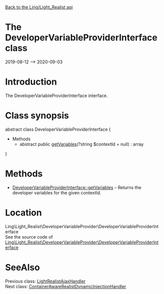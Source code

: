[Back to the Ling/Light_Realist api](https://github.com/lingtalfi/Light_Realist/blob/master/doc/api/Ling/Light_Realist.md)



The DeveloperVariableProviderInterface class
================
2019-08-12 --> 2020-09-03






Introduction
============

The DeveloperVariableProviderInterface interface.



Class synopsis
==============


abstract class <span class="pl-k">DeveloperVariableProviderInterface</span>  {

- Methods
    - abstract public [getVariables](https://github.com/lingtalfi/Light_Realist/blob/master/doc/api/Ling/Light_Realist/DeveloperVariableProvider/DeveloperVariableProviderInterface/getVariables.md)(?string $contextId = null) : array

}






Methods
==============

- [DeveloperVariableProviderInterface::getVariables](https://github.com/lingtalfi/Light_Realist/blob/master/doc/api/Ling/Light_Realist/DeveloperVariableProvider/DeveloperVariableProviderInterface/getVariables.md) &ndash; Returns the developer variables for the given contextId.





Location
=============
Ling\Light_Realist\DeveloperVariableProvider\DeveloperVariableProviderInterface<br>
See the source code of [Ling\Light_Realist\DeveloperVariableProvider\DeveloperVariableProviderInterface](https://github.com/lingtalfi/Light_Realist/blob/master/DeveloperVariableProvider/DeveloperVariableProviderInterface.php)



SeeAlso
==============
Previous class: [LightRealistAjaxHandler](https://github.com/lingtalfi/Light_Realist/blob/master/doc/api/Ling/Light_Realist/AjaxHandler/LightRealistAjaxHandler.md)<br>Next class: [ContainerAwareRealistDynamicInjectionHandler](https://github.com/lingtalfi/Light_Realist/blob/master/doc/api/Ling/Light_Realist/DynamicInjection/ContainerAwareRealistDynamicInjectionHandler.md)<br>
